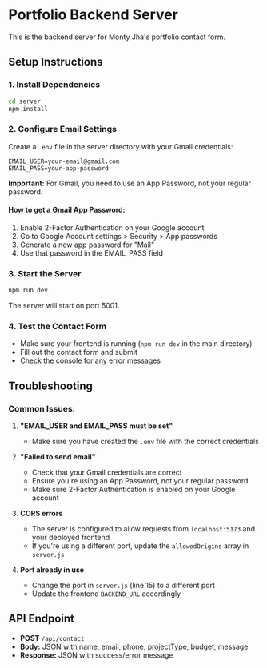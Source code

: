# Portfolio Backend Server

This is the backend server for Monty Jha's portfolio contact form.

## Setup Instructions

### 1. Install Dependencies
```bash
cd server
npm install
```

### 2. Configure Email Settings
Create a `.env` file in the server directory with your Gmail credentials:

```env
EMAIL_USER=your-email@gmail.com
EMAIL_PASS=your-app-password
```

**Important:** For Gmail, you need to use an App Password, not your regular password.

#### How to get a Gmail App Password:
1. Enable 2-Factor Authentication on your Google account
2. Go to Google Account settings > Security > App passwords
3. Generate a new app password for "Mail"
4. Use that password in the EMAIL_PASS field

### 3. Start the Server
```bash
npm run dev
```

The server will start on port 5001.

### 4. Test the Contact Form
- Make sure your frontend is running (`npm run dev` in the main directory)
- Fill out the contact form and submit
- Check the console for any error messages

## Troubleshooting

### Common Issues:

1. **"EMAIL_USER and EMAIL_PASS must be set"**
   - Make sure you have created the `.env` file with the correct credentials

2. **"Failed to send email"**
   - Check that your Gmail credentials are correct
   - Ensure you're using an App Password, not your regular password
   - Make sure 2-Factor Authentication is enabled on your Google account

3. **CORS errors**
   - The server is configured to allow requests from `localhost:5173` and your deployed frontend
   - If you're using a different port, update the `allowedOrigins` array in `server.js`

4. **Port already in use**
   - Change the port in `server.js` (line 15) to a different port
   - Update the frontend `BACKEND_URL` accordingly

## API Endpoint

- **POST** `/api/contact`
- **Body:** JSON with name, email, phone, projectType, budget, message
- **Response:** JSON with success/error message 